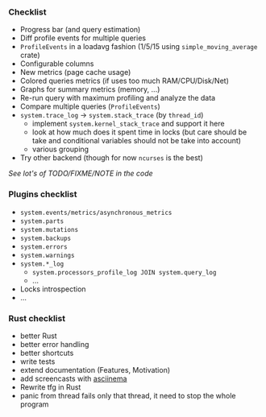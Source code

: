 ### Checklist

- Progress bar (and query estimation)
- Diff profile events for multiple queries
- `ProfileEvents` in a loadavg fashion (1/5/15 using `simple_moving_average` crate)
- Configurable columns
- New metrics (page cache usage)
- Colored queries metrics (if uses too much RAM/CPU/Disk/Net)
- Graphs for summary metrics (memory, ...)
- Re-run query with maximum profiling and analyze the data
- Compare multiple queries (`ProfileEvents`)
- `system.trace_log` -> `system.stack_trace` (by `thread_id`)
   - implement `system.kernel_stack_trace` and support it here
   - look at how much does it spent time in locks (but care should be take and conditional variables should not be take into account)
   - various grouping
- Try other backend (though for now `ncurses` is the best)

*See lot's of TODO/FIXME/NOTE in the code*

### Plugins checklist

- `system.events/metrics/asynchronous_metrics`
- `system.parts`
- `system.mutations`
- `system.backups`
- `system.errors`
- `system.warnings`
- `system.*_log`
  - `system.processors_profile_log JOIN system.query_log`
  - ...
- Locks introspection
- ...

### Rust checklist

- better Rust
- better error handling
- better shortcuts
- write tests
- extend documentation (Features, Motivation)
- add screencasts with [asciinema](https://asciinema.org/)
- Rewrite tfg in Rust
- panic from thread fails only that thread, it need to stop the whole program
